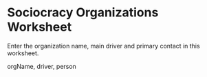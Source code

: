 # Sociocracy Organizations Worksheet

Enter the organization name, main driver and primary contact in this  worksheet.

orgName, driver, person